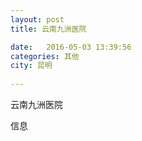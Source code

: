 ```yaml
--- 
layout: post 
title: 云南九洲医院

date:   2016-05-03 13:39:56 
categories: 其他  
city: 昆明
  
--- 
```

   
云南九洲医院

信息

